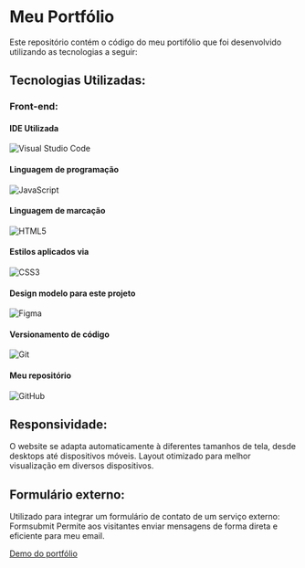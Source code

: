# Meu Portfólio

Este repositório contém o código do meu portifólio que foi desenvolvido utilizando as tecnologias a seguir:


## Tecnologias Utilizadas:

### Front-end:

#### IDE Utilizada

![Visual Studio Code](https://img.shields.io/badge/Visual_Studio_Code-0078D4?style=for-the-badge&logo=visual%20studio%20code&logoColor=whit)

#### Linguagem de programação

![JavaScript](https://img.shields.io/badge/JavaScript-F7DF1E?style=for-the-badge&logo=javascript&logoColor=black)

#### Linguagem de marcação

![HTML5](https://img.shields.io/badge/HTML5-E34F26?style=for-the-badge&logo=html5&logoColor=white)

#### Estilos aplicados via

![CSS3](https://img.shields.io/badge/CSS3-1572B6?style=for-the-badge&logo=css3&logoColor=white)

#### Design modelo para este projeto

![Figma](https://img.shields.io/badge/Figma-F24E1E?style=for-the-badge&logo=figma&logoColor=white)



#### Versionamento de código

![Git](https://img.shields.io/badge/git-%23F05033.svg?style=for-the-badge&logo=git&logoColor=white)

#### Meu repositório

![GitHub](https://img.shields.io/badge/github-%23121011.svg?style=for-the-badge&logo=github&logoColor=white)

## Responsividade:

O website se adapta automaticamente à diferentes tamanhos de tela, desde desktops até dispositivos móveis.
Layout otimizado para melhor visualização em diversos dispositivos.

## Formulário externo:

Utilizado para integrar um formulário de contato de um serviço externo: Formsubmit
Permite aos visitantes enviar mensagens de forma direta e eficiente para meu email.

[Demo do portfólio](https://portfolio-rft.vercel.app/)
